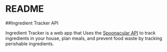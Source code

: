 # README

##Ingredient Tracker API

Ingredient Tracker is a web app that Uses the [Spoonacular API](https://spoonacular.com/api) to track ingredients in your house, plan meals, and prevent food waste by tracking perishable ingredients.

